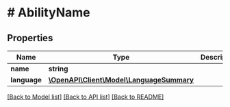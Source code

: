 # # AbilityName

## Properties

Name | Type | Description | Notes
------------ | ------------- | ------------- | -------------
**name** | **string** |  |
**language** | [**\OpenAPI\Client\Model\LanguageSummary**](LanguageSummary.md) |  |

[[Back to Model list]](../../README.md#models) [[Back to API list]](../../README.md#endpoints) [[Back to README]](../../README.md)
